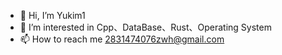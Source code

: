 - 👋 Hi, I’m Yukim1
- 👀 I’m interested in Cpp、DataBase、Rust、Operating System
- 📫 How to reach me 2831474076zwh@gmail.com

<!---
zwhzzz0821/zwhzzz0821 is a ✨ special ✨ repository because its `README.md` (this file) appears on your GitHub profile.
You can click the Preview link to take a look at your changes.
--->
